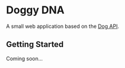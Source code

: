 # Doggy DNA

A small web application based on the [Dog API](https://dogapi.dog/).

## Getting Started

Coming soon...
